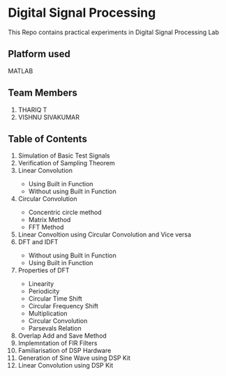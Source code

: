 # Digital Signal Processing 
 This Repo contains practical experiments in Digital Signal Processing Lab
## Platform used
 MATLAB 
## Team Members
  <ol>
    <li>THARIQ T</li>
    <li>VISHNU SIVAKUMAR</li>
  </ol>
  
 ## Table of Contents
   <ol>
     <li>Simulation of Basic Test Signals</li>
     <li>Verification of Sampling Theorem</li>
     <li>Linear Convolution</li>
       <ul>
         <li>Using Built in Function</li>
         <li>Without using Built in Function</li>
       </ul>
     <li>Circular Convolution</li>
       <ul>
         <li>Concentric circle method</li>
         <li>Matrix Method</li>
         <li>FFT Method</li>
       </ul>
     <li>Linear Convoltion using Circular Convolution and Vice versa</li>
    <li> DFT and IDFT</li>
     <ul>
      <li>Without using Built in Function</li>
       <li>Using Built in Function</li>
     </ul>
    <li> Properties of DFT</li>
    <ul>
     <li>Linearity</li>
     <li>Periodicity</li>
     <li>Circular Time Shift</li>
     <li>Circular Frequency Shift</li>
     <li>Multiplication</li>
     <li>Circular Convolution</li>
     <li>Parsevals Relation</li>
    </ul>
    <li>Overlap Add and Save Method</li>
    <li>Implemntation of FIR Filters</li>
    <li>Familiarisation of DSP Hardware</li>
    <li>Generation of Sine Wave using DSP Kit</li>
    <li>Linear Convolution using DSP Kit</li>
   </ol>
